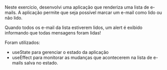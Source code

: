 Neste exercício, desenvolvi uma aplicação que renderiza uma lista de e-mails. A aplicação permite que seja possível marcar um e-mail como lido ou não lido.

Quando todos os e-mail da lista estiverem lidos, um alert é exibido informando que todas mensagens foram lidas!

Foram utilizados:
- useState para gerenciar o estado da aplicação
- useEffect para monitorar as mudanças que acontecerem na lista de e-mails salva no estado.